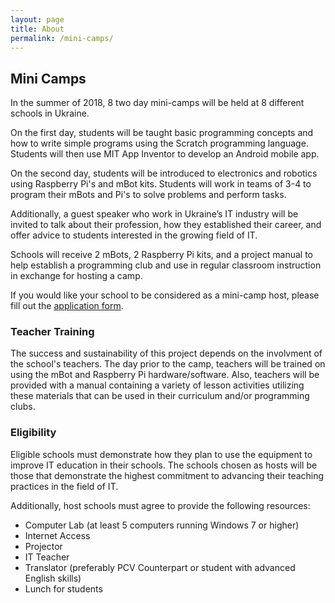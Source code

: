 ```yaml
---
layout: page
title: About
permalink: /mini-camps/
---
```


## Mini Camps

In the summer of 2018, 8 two day mini-camps will be held at 8 different schools in Ukraine.

On the first day, students will be taught basic programming concepts and how to write simple programs using the Scratch programming language. Students will then use MIT App Inventor to develop an Android mobile app.

On the second day, students will be introduced to electronics and robotics using Raspberry Pi's and mBot kits. Students will work in teams of 3-4 to program their mBots and Pi's to solve problems and perform tasks.

Additionally, a guest speaker who work in Ukraine’s IT industry will be invited to talk about their profession, how they established their career, and offer advice to students interested in the growing field of IT.

Schools will receive 2 mBots, 2 Raspberry Pi kits, and a project manual to help establish a programming club and use in regular classroom instruction in exchange for hosting a camp.

If you would like your school to be considered as a mini-camp host, please fill out the <a href="/apply">application form</a>.

### Teacher Training

The success and sustainability of this project depends on the involvment of the school's teachers. The day prior to the camp, teachers will be trained on using the mBot and Raspberry Pi hardware/software. Also, teachers will be provided with a manual containing a variety of lesson activities utilizing these materials that can be used in their curriculum and/or programming clubs.

### Eligibility

Eligible schools must demonstrate how they plan to use the equipment to improve IT education in their schools. The schools chosen as hosts will be those that demonstrate the highest commitment to advancing their teaching practices in the field of IT. 

Additionally, host schools must agree to provide the following resources:
* Computer Lab (at least 5 computers running Windows 7 or higher)
* Internet Access
* Projector
* IT Teacher
* Translator (preferably PCV Counterpart or student with advanced English skills)
* Lunch for students